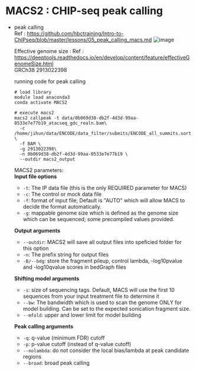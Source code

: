 # MACS2 : CHIP-seq peak calling
  - peak calling  
    Ref : https://github.com/hbctraining/Intro-to-ChIPseq/blob/master/lessons/05_peak_calling_macs.md
    ![image](https://user-images.githubusercontent.com/48517782/147037299-397fe275-a639-46fe-867f-c7d3a9f6c91c.png)  
    
    Effective genome size : 
    Ref : https://deeptools.readthedocs.io/en/develop/content/feature/effectiveGenomeSize.html  
    GRCh38	2913022398  
    
    running code for peak calling
    ```
    # load library
    module load anaconda3
    conda activate MACS2

    # execute macs2
    macs2 callpeak -t data/0b069d38-db2f-4d3d-99aa-0533e7e77b19_atacseq_gdc_realn.bam\
      -c /home/jihun/data/ENCODE/data_filter/submits/ENCODE_all_summits.sorted.bed \
      -f BAM \
      -g 2913022398\
      -n 0b069d38-db2f-4d3d-99aa-0533e7e77b19 \
      --outdir macs2_output
    ```
    
    MACS2 parameters:  
    **Input file options**

    * `-t`: The IP data file (this is the only REQUIRED parameter for MACS)
    * `-c`: The control or mock data file
    * `-f`: format of input file; Default is "AUTO" which will allow MACS to decide the format automatically.
    * `-g`: mappable genome size which is defined as the genome size which can be sequenced; some precompiled values provided.

    **Output arguments**

    * `--outdir`: MACS2 will save all output files into speficied folder for this option
    * `-n`: The prefix string for output files
    * `-B/--bdg`: store the fragment pileup, control lambda, -log10pvalue and -log10qvalue scores in bedGraph files

    **Shifting model arguments**

    * `-s`: size of sequencing tags. Default, MACS will use the first 10 sequences from your input treatment file to determine it
    * `--bw`: The bandwidth which is used to scan the genome ONLY for model building. Can be set to the expected sonication fragment size.
    * `--mfold`: upper and lower limit for model building

    **Peak calling arguments**

    * `-q`: q-value (minimum FDR) cutoff
    * `-p`: p-value cutoff (instead of q-value cutoff)
    * `--nolambda`: do not consider the local bias/lambda at peak candidate regions
    * `--broad`: broad peak calling
